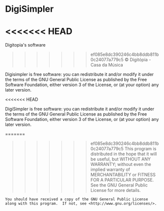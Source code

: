 DigiSimpler
===========

<<<<<<< HEAD
=======
Digitopia's software

>>>>>>> ef085e8dc390246c4bb8ddb811b0c24077a779c5
© Digitópia - Casa da Música

Digisimpler is free software: you can redistribute it and/or modify
    it under the terms of the GNU General Public License as published by
    the Free Software Foundation, either version 3 of the License, or
    (at your option) any later version.

<<<<<<< HEAD

DigiSimpler is free software: you can redistribute it and/or modify
    it under the terms of the GNU General Public License as published by
    the Free Software Foundation, either version 3 of the License, or
    (at your option) any later version.

=======
>>>>>>> ef085e8dc390246c4bb8ddb811b0c24077a779c5
    This program is distributed in the hope that it will be useful,
    but WITHOUT ANY WARRANTY; without even the implied warranty of
    MERCHANTABILITY or FITNESS FOR A PARTICULAR PURPOSE.  See the
    GNU General Public License for more details.

    You should have received a copy of the GNU General Public License
    along with this program.  If not, see <http://www.gnu.org/licenses/>.
